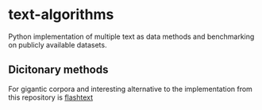 # text-algorithms
Python implementation of multiple text as data methods and benchmarking on publicly available datasets.


## Dicitonary methods

For gigantic corpora and interesting alternative to the implementation from this repository is [flashtext](https://github.com/vi3k6i5/flashtext)
